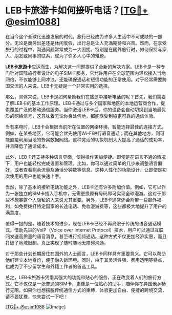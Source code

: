 # LEB卡旅游卡如何接听电话？[[TG💪+ @esim1088](https://t.me/s/esim1088)]

在当今这个全球化迅速发展的时代，旅行已经成为许多人生活中不可或缺的一部分。无论是商务出差还是休闲度假，出行总是让人充满期待和兴奋。然而，在享受旅行的过程中，沟通问题常常成为一大困扰。特别是在国外旅行时，如何保持与家人、朋友或同事的联系，成为了许多人心中的难题。

**LEB卡旅游卡**应运而生，为解决这一问题提供了全新的解决方案。LEB卡是一种专门针对国际旅行者设计的电子SIM卡服务，它允许用户在全球范围内轻松接入当地网络，不仅能够上网冲浪，还能确保通话和短信功能的正常使用。对于经常需要跨国交流的人来说，LEB卡无疑是一个非常实用的选择。

那么，具体来说，LEB卡是如何帮助我们在旅途中接听电话的呢？首先，我们需要了解LEB卡的基本工作原理。LEB卡通过与多个国家和地区的本地运营商合作，提供覆盖广泛的移动通信服务。当你激活LEB卡后，你的设备会自动切换到当地最优质的网络信号，这意味着无论你身处何地，都能享受到稳定可靠的通信体验。

当有来电时，LEB卡会根据当前所在位置的网络环境，智能选择最佳的连接方式。例如，在某些地区，它可能会优先使用Wi-Fi进行语音通话；而在其他地方，则可能直接利用当地的蜂窝数据网络。这种灵活的切换机制大大提高了通话的成功率，并且降低了通话成本。

此外，LEB卡还支持多种语言界面，使得操作更加便捷。即使是在语言不通的情况下，用户也能轻松完成设置和管理。比如，你可以通过简单的几步来调整语言偏好，或者查看剩余流量及通话分钟数等信息。这种人性化的功能设计，让即使是初次使用的用户也能快速上手。

当然，除了基本的接听电话功能之外，LEB卡还有许多附加价值。例如，它可以作为一张独立的SIM卡插入手机中，无需更换原有号码即可实现全球漫游。这对于那些不想暴露个人隐私的人来说尤其重要。另外，LEB卡通常还会附带一些额外福利，如免费拨打特定国家的长途电话、免收漫游费等，这些都极大地提升了用户的满意度。

值得一提的是，随着技术的进步，现在LEB卡已经不再局限于传统的语音通话模式。借助先进的VoIP（Voice over Internet Protocol）技术，用户可以通过互联网发送高质量的语音消息，甚至进行视频通话。这种方式不仅更加经济实惠，而且打破了地域限制，真正实现了随时随地无障碍沟通。

对于那些计划长期居住在国外的人士而言，LEB卡同样具有重要意义。它可以帮助他们建立本地身份，便于融入新环境。同时，由于其灵活性强、费用透明等特点，也成为了不少留学生和外籍工作者的首选工具。

总之，LEB卡旅游卡凭借其强大的功能和贴心的服务，正在改变着人们的旅行方式。它不仅仅是一张普通的SIM卡，更像是一位贴心的助手，陪伴你在异国他乡畅行无阻。如果你也想摆脱传统通信方式的束缚，体验更加自由、便捷的跨境交流，请不要犹豫，快来尝试一下吧！

[[TG💪+ @esim1088](https://t.me/s/esim1088) ![Image](https://i.postimg.cc/4NQfJmqS/Snipaste-2025-05-13-00-14-12.png)]
